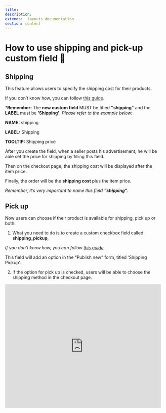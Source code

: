 ```yaml
---
title:
description:
extends: _layouts.documentation
section: content
---
```


# How to use shipping and pick-up custom field  🚚 

## Shipping

This feature allows users to specify the shipping cost for their products.

If you don’t know how, you can follow  [this guide](Custom-fields-create-custom-fields.md).

***Remember:** The **new custom field** MUST be titled **"shipping"** and the **LABEL** must be **'Shipping'**. 
*Please refer to the example below:*

**NAME:**   shipping

**LABEL:**    Shipping

**TOOLTIP:**    Shipping price

After you create the field, when a seller posts his advertisement, he will be able set the price for shipping by filling this field. 

Then on the checkout page, the shipping cost will be displayed after the item price. 

Finally, the order will be the **shipping cost** plus the item price.

*Remember, it’s very important to name this field  **“shipping”**.*

## Pick up

Now users can choose if their product is available for shipping, pick up or both. 

1. What you need to do is to create a custom checkbox field called  **shipping_pickup**,  

*If you don’t know how, you can follow  [this guide](Custom-fields-create-custom-fields.md).*

 This field will add an option in the “Publish new” form, titled 'Shipping Pickup'.

2. If the option for pick up is checked, users will be able to choose the shipping method in the checkout page.


<iframe width="100%" height="400px" src="https://www.youtube.com/embed/ZZEN0iV8H-A" title="Yclas video" frameborder="0" allow="accelerometer; autoplay; clipboard-write; encrypted-media; gyroscope; picture-in-picture" allowfullscreen></iframe>
 
